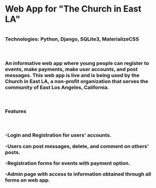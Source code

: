 <h1>Web App for "The Church in East LA" <h1>
<h3>Technologies: Python, Django, SQLite3, MaterializeCSS<h3>
  <br>
<p> An informative web app where young people can register to events, make payments, make user accounts, and post messages. This web app is live and is being used by the Church in East LA, a non-profit organization that serves the community of East Los Angeles, California. <p>
<br>
<h3>Features<h3>
  <br>
<p>-Login and Registration for users' accounts.<p>
<p>-Users can post messages, delete, and comment on others' posts.<p>
<p>-Registration forms for events with payment option.<p>
<p>-Admin page with access to information obtained through all forms on web app.<p>
